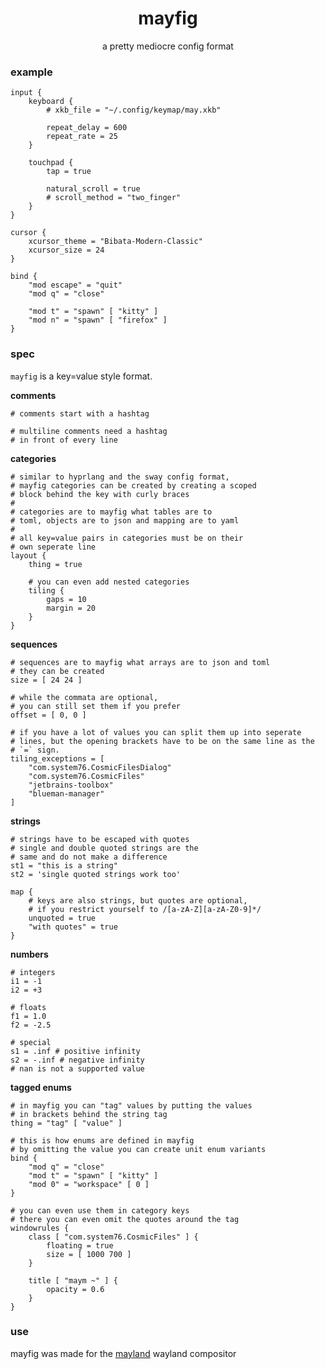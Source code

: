 
<h1 align="center">mayfig</h1>
<p align="center">a pretty mediocre config format</p>


### example

```properties
input {
	keyboard {
		# xkb_file = "~/.config/keymap/may.xkb"

		repeat_delay = 600
		repeat_rate = 25
	}

	touchpad {
		tap = true

		natural_scroll = true
		# scroll_method = "two_finger"
	}
}

cursor {
	xcursor_theme = "Bibata-Modern-Classic"
	xcursor_size = 24
}

bind {
	"mod escape" = "quit"
	"mod q" = "close"

	"mod t" = "spawn" [ "kitty" ]
	"mod n" = "spawn" [ "firefox" ]
}
```

### spec

`mayfig` is a key=value style format.

**comments**

```properties
# comments start with a hashtag

# multiline comments need a hashtag
# in front of every line
```

**categories**

```properties
# similar to hyprlang and the sway config format,
# mayfig categories can be created by creating a scoped
# block behind the key with curly braces
#
# categories are to mayfig what tables are to
# toml, objects are to json and mapping are to yaml
#
# all key=value pairs in categories must be on their
# own seperate line
layout {
	thing = true

	# you can even add nested categories
	tiling {
		gaps = 10
		margin = 20
	}
}
```

**sequences**

```properties
# sequences are to mayfig what arrays are to json and toml
# they can be created 
size = [ 24 24 ]

# while the commata are optional,
# you can still set them if you prefer
offset = [ 0, 0 ]

# if you have a lot of values you can split them up into seperate
# lines, but the opening brackets have to be on the same line as the
# `=` sign.
tiling_exceptions = [
	"com.system76.CosmicFilesDialog"
	"com.system76.CosmicFiles"
	"jetbrains-toolbox"
	"blueman-manager"
]
```

**strings**

```properties
# strings have to be escaped with quotes
# single and double quoted strings are the
# same and do not make a difference
st1 = "this is a string"
st2 = 'single quoted strings work too'

map {
	# keys are also strings, but quotes are optional,
	# if you restrict yourself to /[a-zA-Z][a-zA-Z0-9]*/
	unquoted = true
	"with quotes" = true
}
```

**numbers**

```properties
# integers
i1 = -1
i2 = +3

# floats
f1 = 1.0
f2 = -2.5

# special
s1 = .inf # positive infinity
s2 = -.inf # negative infinity
# nan is not a supported value
```

**tagged enums**

```properties
# in mayfig you can "tag" values by putting the values
# in brackets behind the string tag
thing = "tag" [ "value" ]

# this is how enums are defined in mayfig
# by omitting the value you can create unit enum variants
bind {
	"mod q" = "close"
	"mod t" = "spawn" [ "kitty" ]
	"mod 0" = "workspace" [ 0 ]
}

# you can even use them in category keys
# there you can even omit the quotes around the tag
windowrules {
	class [ "com.system76.CosmicFiles" ] {
		floating = true
		size = [ 1000 700 ]
	}

	title [ "maym ~" ] {
		opacity = 0.6
	}
}
```

### use

mayfig was made for the [mayland](https://github.com/m4rch3n1ng/mayland) wayland compositor

